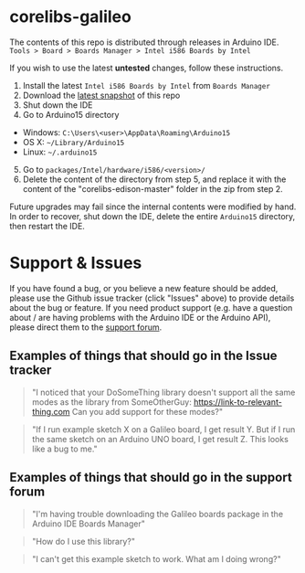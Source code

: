 # corelibs-galileo

The contents of this repo is distributed through releases in Arduino IDE.    
`Tools > Board > Boards Manager > Intel i586 Boards by Intel`

If you wish to use the latest **untested** changes, follow these instructions.

1. Install the latest `Intel i586 Boards by Intel` from `Boards Manager`
2. Download the [latest snapshot](https://github.com/01org/corelibs-galileo/archive/master.zip)
   of this repo
3. Shut down the IDE
4. Go to Arduino15 directory
  * Windows: `C:\Users\<user>\AppData\Roaming\Arduino15`
  * OS X: `~/Library/Arduino15`
  * Linux: `~/.arduino15`
5. Go to `packages/Intel/hardware/i586/<version>/`
6. Delete the content of the directory from step 5, and replace it with the
   content of the "corelibs-edison-master" folder in the zip from step 2.

Future upgrades may fail since the internal contents were modified by hand. In
order to recover, shut down the IDE, delete the entire `Arduino15` directory,
then restart the IDE.

# Support & Issues

If you have found a bug, or you believe a new feature should be added, please
use the Github issue tracker (click "Issues" above) to provide details about
the bug or feature. If you need product support (e.g. have a question about /
are having problems with the Arduino IDE or the Arduino API), please direct
them to the [support forum](https://communities.intel.com/community/tech/galileo).

## Examples of things that should go in the Issue tracker

> "I noticed that your DoSomeThing library doesn't support all the same
> modes as the library from SomeOtherGuy: https://link-to-relevant-thing.com
> Can you add support for these modes?"

> "If I run example sketch X on a Galileo board, I get result Y. But if I
> run the same sketch on an Arduino UNO board, I get result Z. This looks like
> a bug to me."

## Examples of things that should go in the support forum

> "I'm having trouble downloading the Galileo boards package in the Arduino
> IDE Boards Manager"

> "How do I use this library?"

> "I can't get this example sketch to work. What am I doing wrong?"
